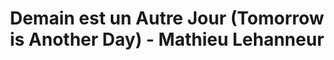 ---
title: Demain est un Autre Jour (Tomorrow is Another Day) - Mathieu Lehanneur
layout: entry
presentation: side-by-side
object:
  - id: ptl-24699
order: 432
menu: false
---